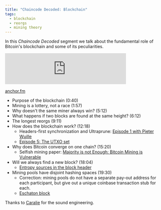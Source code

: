```yaml
---
title: "Chaincode Decoded: Blockchain"
tags:
  - blockchain
  - reorgs
  - mining theory
---
```


In this *Chaincode Decoded* segment we talk about the fundamental role of Bitcoin's blockchain and some of its peculiarities.

<iframe src="https://anchor.fm/chaincode/embed/episodes/Chaincode-Decoded-The-Blockchain---Episode-14-e11n7tl" height="102px" width="400px" frameborder="0" scrolling="no"></iframe>

[anchor.fm](https://anchor.fm/chaincode/episodes/Chaincode-Decoded-The-Blockchain---Episode-14-e11n7tl)

- Purpose of the blockchain (0:40)
- Mining is a lottery, not a race (1:57)
- Why doesn't the same miner always win? (5:12)
- What happens if two blocks are found at the same height? (6:12)
- The longest reorgs (9:11)
- How does the blockchain work? (12:18)
  - Headers-first synchronization and Ultraprune: [Episode 1 with Pieter Wuille](https://podcast.chaincode.com/2020/01/27/pieter-wuille-1.html)
  - [Episode 5: The UTXO set](https://podcast.chaincode.com/2020/02/26/utxos-5.html)
- Why does Bitcoin converge on one chain? (15:20)
  - Selfish mining paper: [Majority is not Enough: Bitcoin Mining is Vulnerable](https://www.cs.cornell.edu/~ie53/publications/btcProcFC.pdf)
- Will we always find a new block? (18:04)
  - [Entropy sources in the block header](https://bitcoin.stackexchange.com/a/96442/5406)
- Mining pools have disjoint hashing spaces (19:30)
  - Correction: mining pools do not have a separate pay-out address for each participant, but give out a unique coinbase transaction stub for each.
  - [Eschaton block](https://twitter.com/orionwl/status/969903330523865088)

Thanks to [Caralie](https://twitter.com/CaralieCS/) for the sound engineering.
